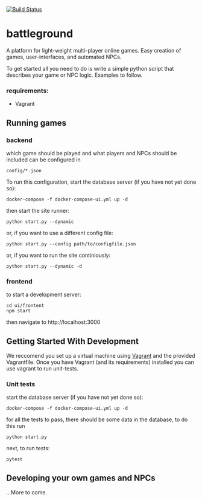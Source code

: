 [![Build Status](https://travis-ci.org/vincentropy/battleground.svg?branch=master)](https://travis-ci.org/vincentropy/battleground)

# battleground

A platform for light-weight multi-player online games. Easy creation of games, user-interfaces, and automated NPCs.

To get started all you need to do is write a simple python script that describes your game or NPC logic. Examples to follow.

### requirements:
- Vagrant

## Running games
### backend
which game should be played and what players and NPCs should be included can be configured in
```
config/*.json
```

To run this configuration, start the database server (if you have not yet done so):
```
docker-compose -f docker-compose-ui.yml up -d
```

then start the site runner:
```
python start.py --dynamic
```

or, if you want to use a different config file:
```
python start.py --config path/to/configfile.json
```

or, if you want to run the site continiously:
```
python start.py --dynamic -d
```

### frontend
to start a development server:
```
cd ui/frontent
npm start
```

then navigate to http://localhost:3000

## Getting Started With Development
We reccomend you set up a virtual machine using [Vagrant](https://www.vagrantup.com/) and the provided Vagrantfile. Once you have Vagrant (and its requirements) installed you can use vagrant to run unit-tests.


### Unit tests

start the database server (if you have not yet done so):
```
docker-compose -f docker-compose-ui.yml up -d
```

for all the tests to pass, there should be some data in the database, to do this run
```
python start.py
```

next, to run tests:
```
pytest
```

## Developing your own games and NPCs

...More to come.
